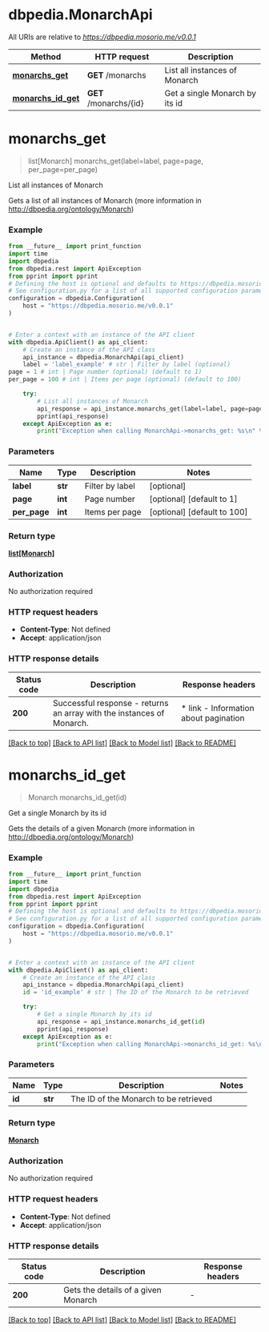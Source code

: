 # dbpedia.MonarchApi

All URIs are relative to *https://dbpedia.mosorio.me/v0.0.1*

Method | HTTP request | Description
------------- | ------------- | -------------
[**monarchs_get**](MonarchApi.md#monarchs_get) | **GET** /monarchs | List all instances of Monarch
[**monarchs_id_get**](MonarchApi.md#monarchs_id_get) | **GET** /monarchs/{id} | Get a single Monarch by its id


# **monarchs_get**
> list[Monarch] monarchs_get(label=label, page=page, per_page=per_page)

List all instances of Monarch

Gets a list of all instances of Monarch (more information in http://dbpedia.org/ontology/Monarch)

### Example

```python
from __future__ import print_function
import time
import dbpedia
from dbpedia.rest import ApiException
from pprint import pprint
# Defining the host is optional and defaults to https://dbpedia.mosorio.me/v0.0.1
# See configuration.py for a list of all supported configuration parameters.
configuration = dbpedia.Configuration(
    host = "https://dbpedia.mosorio.me/v0.0.1"
)


# Enter a context with an instance of the API client
with dbpedia.ApiClient() as api_client:
    # Create an instance of the API class
    api_instance = dbpedia.MonarchApi(api_client)
    label = 'label_example' # str | Filter by label (optional)
page = 1 # int | Page number (optional) (default to 1)
per_page = 100 # int | Items per page (optional) (default to 100)

    try:
        # List all instances of Monarch
        api_response = api_instance.monarchs_get(label=label, page=page, per_page=per_page)
        pprint(api_response)
    except ApiException as e:
        print("Exception when calling MonarchApi->monarchs_get: %s\n" % e)
```

### Parameters

Name | Type | Description  | Notes
------------- | ------------- | ------------- | -------------
 **label** | **str**| Filter by label | [optional] 
 **page** | **int**| Page number | [optional] [default to 1]
 **per_page** | **int**| Items per page | [optional] [default to 100]

### Return type

[**list[Monarch]**](Monarch.md)

### Authorization

No authorization required

### HTTP request headers

 - **Content-Type**: Not defined
 - **Accept**: application/json

### HTTP response details
| Status code | Description | Response headers |
|-------------|-------------|------------------|
**200** | Successful response - returns an array with the instances of Monarch. |  * link - Information about pagination <br>  |

[[Back to top]](#) [[Back to API list]](../README.md#documentation-for-api-endpoints) [[Back to Model list]](../README.md#documentation-for-models) [[Back to README]](../README.md)

# **monarchs_id_get**
> Monarch monarchs_id_get(id)

Get a single Monarch by its id

Gets the details of a given Monarch (more information in http://dbpedia.org/ontology/Monarch)

### Example

```python
from __future__ import print_function
import time
import dbpedia
from dbpedia.rest import ApiException
from pprint import pprint
# Defining the host is optional and defaults to https://dbpedia.mosorio.me/v0.0.1
# See configuration.py for a list of all supported configuration parameters.
configuration = dbpedia.Configuration(
    host = "https://dbpedia.mosorio.me/v0.0.1"
)


# Enter a context with an instance of the API client
with dbpedia.ApiClient() as api_client:
    # Create an instance of the API class
    api_instance = dbpedia.MonarchApi(api_client)
    id = 'id_example' # str | The ID of the Monarch to be retrieved

    try:
        # Get a single Monarch by its id
        api_response = api_instance.monarchs_id_get(id)
        pprint(api_response)
    except ApiException as e:
        print("Exception when calling MonarchApi->monarchs_id_get: %s\n" % e)
```

### Parameters

Name | Type | Description  | Notes
------------- | ------------- | ------------- | -------------
 **id** | **str**| The ID of the Monarch to be retrieved | 

### Return type

[**Monarch**](Monarch.md)

### Authorization

No authorization required

### HTTP request headers

 - **Content-Type**: Not defined
 - **Accept**: application/json

### HTTP response details
| Status code | Description | Response headers |
|-------------|-------------|------------------|
**200** | Gets the details of a given Monarch |  -  |

[[Back to top]](#) [[Back to API list]](../README.md#documentation-for-api-endpoints) [[Back to Model list]](../README.md#documentation-for-models) [[Back to README]](../README.md)

